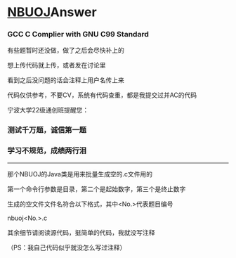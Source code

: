 # [NBUOJ](http://nbuoj.com/)Answer

### GCC C Complier with GNU C99 Standard

有些题暂时还没做，做了之后会尽快补上的

想上传代码就上传，或者发在讨论里

看到之后没问题的话会注释上用户名传上来

代码仅供参考，不要CV，系统有代码查重，都是我提交过并AC的代码

宁波大学22级通创班提醒您：

### 测试千万题，诚信第一题

### 学习不规范，成绩两行泪

***

那个NBUOJ的Java类是用来批量生成空的.c文件用的

第一个命令行参数是目录，第二个是起始数字，第三个是终止数字

生成的空文件文件名符合以下格式，其中<No.>代表题目编号

nbuoj<No.>.c

其余细节请阅读源代码，挺简单的代码，我就没写注释

（PS：我自己代码似乎就没怎么写过注释）
